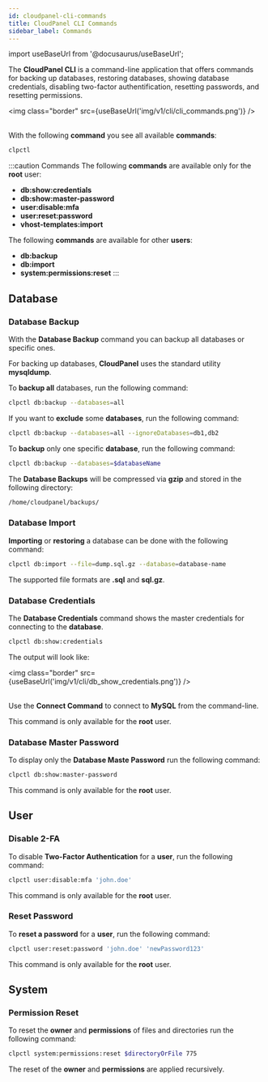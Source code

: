 ```yaml
---
id: cloudpanel-cli-commands
title: CloudPanel CLI Commands
sidebar_label: Commands
---
```


import useBaseUrl from '@docusaurus/useBaseUrl';

The **CloudPanel CLI** is a command-line application that offers commands for backing up databases, restoring databases,
showing database credentials,  disabling two-factor authentification, resetting passwords, and resetting permissions.

<img class="border" src={useBaseUrl('img/v1/cli/cli_commands.png')} /> <br /><br />

With the following **command** you see all available **commands**:

```bash
clpctl
```

:::caution Commands
The following **commands** are available only for the **root** user:

- **db:show:credentials**
- **db:show:master-password**
- **user:disable:mfa**
- **user:reset:password**
- **vhost-templates:import**

The following **commands** are available for other **users**:

- **db:backup**
- **db:import**
- **system:permissions:reset**
:::

## Database

### Database Backup

With the **Database Backup** command you can backup all databases or specific ones.

For backing up databases, **CloudPanel** uses the standard utility **mysqldump**.

To **backup all** databases, run the following command:

```bash
clpctl db:backup --databases=all
```

If you want to **exclude** some **databases**, run the following command:

```bash
clpctl db:backup --databases=all --ignoreDatabases=db1,db2
```

To **backup** only one specific **database**, run the following command:

```bash
clpctl db:backup --databases=$databaseName
```

The **Database Backups** will be compressed via **gzip** and stored in the following directory:

```bash
/home/cloudpanel/backups/
```

### Database Import

**Importing** or **restoring** a database can be done with the following command:

```bash
clpctl db:import --file=dump.sql.gz --database=database-name
```

The supported file formats are **.sql** and **sql.gz**. 

### Database Credentials

The **Database Credentials** command shows the master credentials for connecting to the **database**.

```bash
clpctl db:show:credentials
```

The output will look like:

<img class="border" src={useBaseUrl('img/v1/cli/db_show_credentials.png')} /> <br /><br />

Use the **Connect Command** to connect to **MySQL** from the command-line.

This command is only available for the **root** user.

### Database Master Password

To display only the **Database Maste Password** run the following command:

```bash
clpctl db:show:master-password
```

This command is only available for the **root** user.

## User

### Disable 2-FA

To disable **Two-Factor Authentication** for a **user**, run the following command:

```bash
clpctl user:disable:mfa 'john.doe'
```

This command is only available for the **root** user.

### Reset Password

To **reset a password** for a **user**, run the following command:

```bash
clpctl user:reset:password 'john.doe' 'newPassword123'
```

This command is only available for the **root** user.

## System

### Permission Reset

To reset the **owner** and **permissions** of files and directories run the following command:

```bash
clpctl system:permissions:reset $directoryOrFile 775
```

The reset of the **owner** and **permissions** are applied recursively.